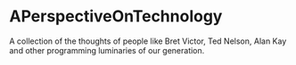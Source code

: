 # APerspectiveOnTechnology
A collection of the thoughts of people like Bret Victor, Ted Nelson, Alan Kay and other programming luminaries of our generation.

